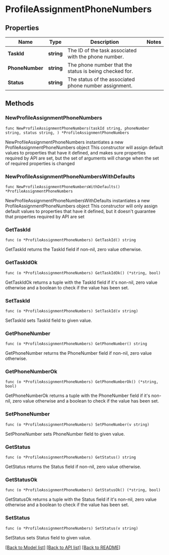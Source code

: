 # ProfileAssignmentPhoneNumbers

## Properties

Name | Type | Description | Notes
------------ | ------------- | ------------- | -------------
**TaskId** | **string** | The ID of the task associated with the phone number. | 
**PhoneNumber** | **string** | The phone number that the status is being checked for. | 
**Status** | **string** | The status of the associated phone number assignment. | 

## Methods

### NewProfileAssignmentPhoneNumbers

`func NewProfileAssignmentPhoneNumbers(taskId string, phoneNumber string, status string, ) *ProfileAssignmentPhoneNumbers`

NewProfileAssignmentPhoneNumbers instantiates a new ProfileAssignmentPhoneNumbers object
This constructor will assign default values to properties that have it defined,
and makes sure properties required by API are set, but the set of arguments
will change when the set of required properties is changed

### NewProfileAssignmentPhoneNumbersWithDefaults

`func NewProfileAssignmentPhoneNumbersWithDefaults() *ProfileAssignmentPhoneNumbers`

NewProfileAssignmentPhoneNumbersWithDefaults instantiates a new ProfileAssignmentPhoneNumbers object
This constructor will only assign default values to properties that have it defined,
but it doesn't guarantee that properties required by API are set

### GetTaskId

`func (o *ProfileAssignmentPhoneNumbers) GetTaskId() string`

GetTaskId returns the TaskId field if non-nil, zero value otherwise.

### GetTaskIdOk

`func (o *ProfileAssignmentPhoneNumbers) GetTaskIdOk() (*string, bool)`

GetTaskIdOk returns a tuple with the TaskId field if it's non-nil, zero value otherwise
and a boolean to check if the value has been set.

### SetTaskId

`func (o *ProfileAssignmentPhoneNumbers) SetTaskId(v string)`

SetTaskId sets TaskId field to given value.


### GetPhoneNumber

`func (o *ProfileAssignmentPhoneNumbers) GetPhoneNumber() string`

GetPhoneNumber returns the PhoneNumber field if non-nil, zero value otherwise.

### GetPhoneNumberOk

`func (o *ProfileAssignmentPhoneNumbers) GetPhoneNumberOk() (*string, bool)`

GetPhoneNumberOk returns a tuple with the PhoneNumber field if it's non-nil, zero value otherwise
and a boolean to check if the value has been set.

### SetPhoneNumber

`func (o *ProfileAssignmentPhoneNumbers) SetPhoneNumber(v string)`

SetPhoneNumber sets PhoneNumber field to given value.


### GetStatus

`func (o *ProfileAssignmentPhoneNumbers) GetStatus() string`

GetStatus returns the Status field if non-nil, zero value otherwise.

### GetStatusOk

`func (o *ProfileAssignmentPhoneNumbers) GetStatusOk() (*string, bool)`

GetStatusOk returns a tuple with the Status field if it's non-nil, zero value otherwise
and a boolean to check if the value has been set.

### SetStatus

`func (o *ProfileAssignmentPhoneNumbers) SetStatus(v string)`

SetStatus sets Status field to given value.



[[Back to Model list]](../README.md#documentation-for-models) [[Back to API list]](../README.md#documentation-for-api-endpoints) [[Back to README]](../README.md)


